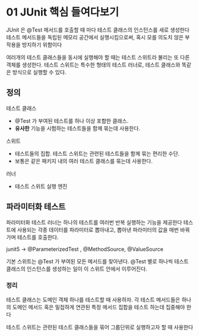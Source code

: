 # 01 JUnit 핵심 들여다보기

JUnit 은 @Test 메서드를 호출할 때 마다 테스트 클래스의 인스턴스를 새로 생성한다
테스트 메서드들을 독립된 메모리 공간에서 실행시킴으로써, 혹시 모를 의도치 않은 부작용을 방지하기 위함이다

여러개의 테스트 클래스들을 동시에 실행해야 할 때는
테스트 스위트라 불리는 또 다른 객체를 생성한다. 테스트 스위트는 특수한 형태의 테스트 러너로,
테스트 클래스와 똑같은 방식으로 실행할 수 있다.

## 정의

테스트 클래스
- @Test 가 부여된 테스트를 하나 이상 포함한 클래스.
- **유사한** 기능을 시험하는 테스트들을 함께 묶는데 사용한다.

스위트
- 테스트들의 집합. 테스트 스위트는 관련된 테스트들을 함께 묶는 편리한 수단.
- 보통은 같은 패키지 내의 여러 테스트 클래스를 묶는데 사용한다.

러너
- 테스트 스위트 실행 엔진


## 파라미터화 테스트

파라미터화 테스트 러너는 하나의 테스트를 여러번 반복 실행하는 기능을 제공한다
테스트에 사용되는 각종 데이터를 파라미터로 뽑아내고, 뽑아낸 파라미터의 값을 매번 바꿔가며
테스트를 호출한다.

junit5 -> @ParameterizedTest , @MethodSource, @ValueSource


기본 스위트는 @Test 가 부여된 모든 메서드를 찾아낸다.
@Test 별로 하나씩 테스트 클래스의 인스턴스를 생성하는 일이 이 스위트 안에서 이루어진다.


### 정리

테스트 클래스는 도메인 객체 하나를 테스트할 때 사용하자.
각 테스트 메서드들은 하나의 도메인 메서드 혹은 밀접하게 연관된 특정 메서드 집합을 테스트 하는데 집중해야 한다

테스트 스위트는 관련된 테스트 클래스들을 묶어 그룹단위로 실행하고자 할 때 사용한다

